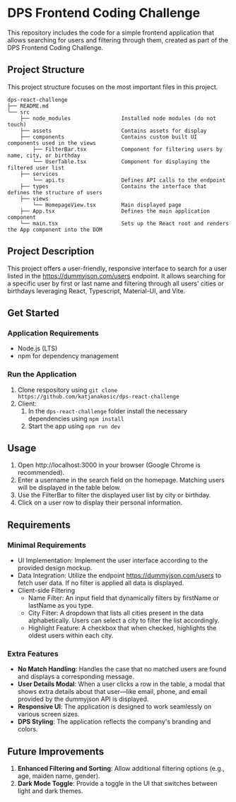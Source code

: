 # DPS Frontend Coding Challenge

This repository includes the code for a simple frontend application that allows searching for users and filtering through them, created as part of the DPS Frontend Coding Challenge. 

## Project Structure

This project structure focuses on the most important files in this project. 

```
dps-react-challenge
├── README.md
└── src
    ├── node_modules                Installed node modules (do not touch)
    ├── assets                      Contains assets for display
    ├── components                  Contains custom built UI components used in the views
        ├── FilterBar.tsx           Component for filtering users by name, city, or birthday
        └── UserTable.tsx           Component for displaying the filtered user list
    ├── services                    
        └── api.ts                  Defines API calls to the endpoint
    ├── types                       Contains the interface that defines the structure of users
    ├── views
        └── HomepageView.tsx        Main displayed page                         
    ├── App.tsx                     Defines the main application component
    └── main.tsx                    Sets up the React root and renders the App component into the DOM

```

## Project Description

This project offers a user-friendly, responsive interface to search for a user listed in the  https://dummyjson.com/users endpoint. It allows searching for a specific user by first or last name and filtering through all users' cities or birthdays leveraging React, Typescript, Material-UI, and Vite.


## Get Started

### Application Requirements
  - Node.js (LTS)
  - npm for dependency management

### Run the Application

1. Clone respository using `git clone https://github.com/katjanakosic/dps-react-challenge`
2. Client:
   1. In the `dps-react-challenge` folder install the necessary dependencies using `npm install`
   2. Start the app using `npm run dev`


## Usage
1. Open http://localhost:3000 in your browser (Google Chrome is recommended).
2. Enter a username in the search field on the homepage. Matching users will be displayed in the table below.
3. Use the FilterBar to filter the displayed user list by city or birthday.
4. Click on a user row to display their personal information.


## Requirements

### Minimal Requirements
- UI Implementation: Implement the user interface according to the provided design mockup.
- Data Integration: Utilize the endpoint https://dummyjson.com/users to fetch user data. If no filter is applied all data is displayed.
- Client-side Filtering
    * Name Filter: An input field that dynamically filters by firstName or lastName as you type.
    * City Filter: A dropdown that lists all cities present in the data alphabetically. Users can select a city to filter the list accordingly.
    * Highlight Feature: A checkbox that when checked, highlights the oldest users within each city.

### Extra Features
- **No Match Handling**: Handles the case that no matched users are found and displays a corresponding message.
- **User Details Modal**: When a user clicks a row in the table, a modal that shows extra details about that user—like email, phone, and email provided by the dummyjson API is displayed. 
- **Responsive UI**: The application is designed to work seamlessly on various screen sizes.
- **DPS Styling**: The application reflects the company's branding and colors.


## Future Improvements

1. **Enhanced Filtering and Sorting**: Allow additional filtering options (e.g., age, maiden name, gender).
2. **Dark Mode Toggle**: Provide a toggle in the UI that switches between light and dark themes.

